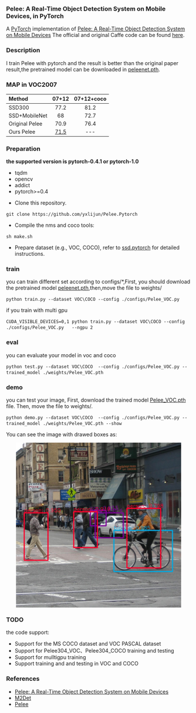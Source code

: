 ### Pelee: A Real-Time Object Detection System on Mobile Devices, in PyTorch
A [PyTorch](http://pytorch.org/) implementation of [Pelee: A Real-Time Object Detection System on Mobile Devices](https://arxiv.org/abs/1804.06882) The official and original Caffe code can be found [here](https://github.com/Robert-JunWang/Pelee).

### Description  
I train Pelee with pytorch and the result is better than the original paper result,the pretrained model can be downloaded in [peleenet.pth](https://drive.google.com/open?id=1hxQz7NO-cf-Pa9rg5A-G1ruwpSDOyu7a).

### MAP in VOC2007

| Method | 07+12 | 07+12+coco 
|:-------|:-----:|:-------:|
| SSD300 | 77.2 | 81.2|
| SSD+MobileNet | 68 | 72.7|
| Original Pelee | 70.9| 76.4|
| Ours Pelee | [71.5](https://drive.google.com/open?id=16HparGAVhxTDByi5RylYCkxLZYducK9j) |  ---  |

### Preparation
**the supported version is pytorch-0.4.1 or pytorch-1.0**  
* tqdm
* opencv
* addict
* pytorch>=0.4

- Clone this repository.
```Shell
git clone https://github.com/yxlijun/Pelee.Pytorch
```
- Compile the nms and coco tools:

```Shell
sh make.sh
```

- Prepare dataset (e.g., VOC, COCO), refer to [ssd.pytorch](https://github.com/amdegroot/ssd.pytorch) for detailed instructions.
### train
you can train different set according to configs/*,First, you should download the pretrained model [peleenet.pth](https://drive.google.com/open?id=1hxQz7NO-cf-Pa9rg5A-G1ruwpSDOyu7a),then,move the file to weights/
```
python train.py --dataset VOC\COCO --config ./configs/Pelee_VOC.py  
```  
if you train with multi gpu    
```  
CUDA_VISIBLE_DEVICES=0,1 python train.py --dataset VOC\COCO --config ./configs/Pelee_VOC.py   --ngpu 2
```
### eval
you can evaluate your model in  voc and coco  
```
python test.py --dataset VOC\COCO  --config ./configs/Pelee_VOC.py --trained_model ./weights/Pelee_VOC.pth 
```
### demo 
you can test your image, First, download the trained model [Pelee_VOC.pth](https://drive.google.com/open?id=16HparGAVhxTDByi5RylYCkxLZYducK9j) file. Then, move the file to weights/.
```
python demo.py --dataset VOC\COCO  --config ./configs/Pelee_VOC.py --trained_model ./weights/Pelee_VOC.pth --show  
```
You can see the image with drawed boxes as:
<div align=center><img src="imgs/VOC/im_res/street_stdn.jpg" width="450" hegiht="163" align=center />

<div align=left>

### TODO 
the code support: 

  * Support for the MS COCO dataset and VOC PASCAL dataset
  * Support for Pelee304_VOC、Pelee304_COCO training and testing
  * Support for mulltigpu training
  * Support training and and testing in VOC and COCO  
  
### References
* [Pelee: A Real-Time Object Detection System on Mobile Devices](https://arxiv.org/abs/1804.06882)
* [M2Det](https://github.com/qijiezhao/M2Det)
* [Pelee](https://github.com/Robert-JunWang/Pelee)